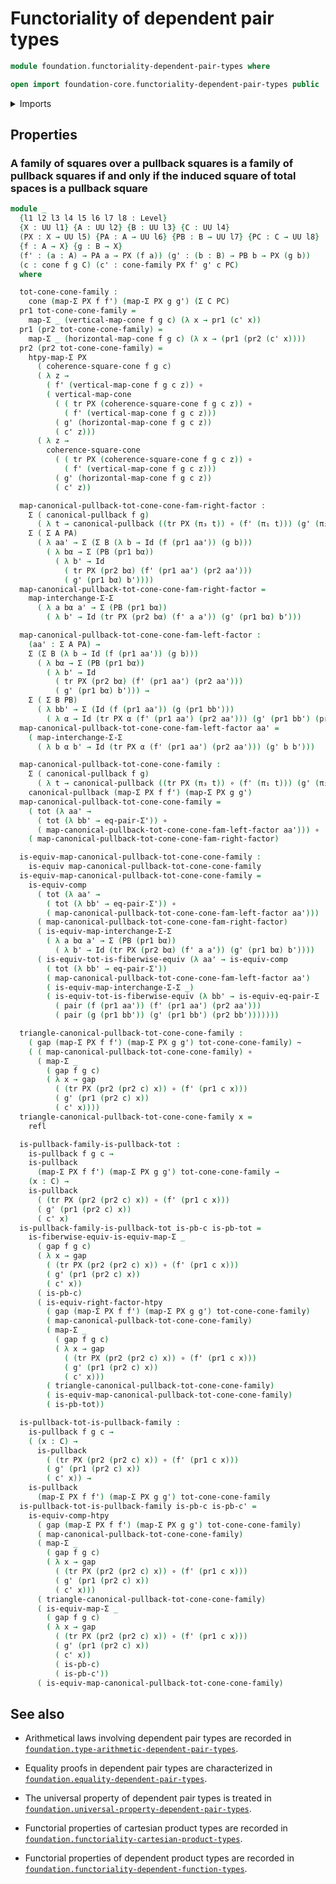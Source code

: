 # Functoriality of dependent pair types

```agda
module foundation.functoriality-dependent-pair-types where

open import foundation-core.functoriality-dependent-pair-types public
```

<details><summary>Imports</summary>

```agda
open import foundation.cones-over-cospans
open import foundation.type-arithmetic-dependent-pair-types

open import foundation-core.dependent-pair-types
open import foundation-core.equality-dependent-pair-types
open import foundation-core.equivalences
open import foundation-core.functions
open import foundation-core.homotopies
open import foundation-core.identity-types
open import foundation-core.pullbacks
open import foundation-core.universe-levels
```

</details>

## Properties

### A family of squares over a pullback squares is a family of pullback squares if and only if the induced square of total spaces is a pullback square

```agda
module _
  {l1 l2 l3 l4 l5 l6 l7 l8 : Level}
  {X : UU l1} {A : UU l2} {B : UU l3} {C : UU l4}
  (PX : X → UU l5) {PA : A → UU l6} {PB : B → UU l7} {PC : C → UU l8}
  {f : A → X} {g : B → X}
  (f' : (a : A) → PA a → PX (f a)) (g' : (b : B) → PB b → PX (g b))
  (c : cone f g C) (c' : cone-family PX f' g' c PC)
  where

  tot-cone-cone-family :
    cone (map-Σ PX f f') (map-Σ PX g g') (Σ C PC)
  pr1 tot-cone-cone-family =
    map-Σ _ (vertical-map-cone f g c) (λ x → pr1 (c' x))
  pr1 (pr2 tot-cone-cone-family) =
    map-Σ _ (horizontal-map-cone f g c) (λ x → (pr1 (pr2 (c' x))))
  pr2 (pr2 tot-cone-cone-family) =
    htpy-map-Σ PX
      ( coherence-square-cone f g c)
      ( λ z →
        ( f' (vertical-map-cone f g c z)) ∘
        ( vertical-map-cone
          ( ( tr PX (coherence-square-cone f g c z)) ∘
            ( f' (vertical-map-cone f g c z)))
          ( g' (horizontal-map-cone f g c z))
          ( c' z)))
      ( λ z →
        coherence-square-cone
          ( ( tr PX (coherence-square-cone f g c z)) ∘
            ( f' (vertical-map-cone f g c z)))
          ( g' (horizontal-map-cone f g c z))
          ( c' z))

  map-canonical-pullback-tot-cone-cone-fam-right-factor :
    Σ ( canonical-pullback f g)
      ( λ t → canonical-pullback ((tr PX (π₃ t)) ∘ (f' (π₁ t))) (g' (π₂ t))) →
    Σ ( Σ A PA)
      ( λ aa' → Σ (Σ B (λ b → Id (f (pr1 aa')) (g b)))
        ( λ bα → Σ (PB (pr1 bα))
          ( λ b' → Id
            ( tr PX (pr2 bα) (f' (pr1 aa') (pr2 aa')))
            ( g' (pr1 bα) b'))))
  map-canonical-pullback-tot-cone-cone-fam-right-factor =
    map-interchange-Σ-Σ
      ( λ a bα a' → Σ (PB (pr1 bα))
        ( λ b' → Id (tr PX (pr2 bα) (f' a a')) (g' (pr1 bα) b')))

  map-canonical-pullback-tot-cone-cone-fam-left-factor :
    (aa' : Σ A PA) →
    Σ (Σ B (λ b → Id (f (pr1 aa')) (g b)))
      ( λ bα → Σ (PB (pr1 bα))
        ( λ b' → Id
          ( tr PX (pr2 bα) (f' (pr1 aa') (pr2 aa')))
          ( g' (pr1 bα) b'))) →
    Σ ( Σ B PB)
      ( λ bb' → Σ (Id (f (pr1 aa')) (g (pr1 bb')))
        ( λ α → Id (tr PX α (f' (pr1 aa') (pr2 aa'))) (g' (pr1 bb') (pr2 bb'))))
  map-canonical-pullback-tot-cone-cone-fam-left-factor aa' =
    ( map-interchange-Σ-Σ
      ( λ b α b' → Id (tr PX α (f' (pr1 aa') (pr2 aa'))) (g' b b')))

  map-canonical-pullback-tot-cone-cone-family :
    Σ ( canonical-pullback f g)
      ( λ t → canonical-pullback ((tr PX (π₃ t)) ∘ (f' (π₁ t))) (g' (π₂ t))) →
    canonical-pullback (map-Σ PX f f') (map-Σ PX g g')
  map-canonical-pullback-tot-cone-cone-family =
    ( tot (λ aa' →
      ( tot (λ bb' → eq-pair-Σ')) ∘
      ( map-canonical-pullback-tot-cone-cone-fam-left-factor aa'))) ∘
    ( map-canonical-pullback-tot-cone-cone-fam-right-factor)

  is-equiv-map-canonical-pullback-tot-cone-cone-family :
    is-equiv map-canonical-pullback-tot-cone-cone-family
  is-equiv-map-canonical-pullback-tot-cone-cone-family =
    is-equiv-comp
      ( tot (λ aa' →
        ( tot (λ bb' → eq-pair-Σ')) ∘
        ( map-canonical-pullback-tot-cone-cone-fam-left-factor aa')))
      ( map-canonical-pullback-tot-cone-cone-fam-right-factor)
      ( is-equiv-map-interchange-Σ-Σ
        ( λ a bα a' → Σ (PB (pr1 bα))
          ( λ b' → Id (tr PX (pr2 bα) (f' a a')) (g' (pr1 bα) b'))))
      ( is-equiv-tot-is-fiberwise-equiv (λ aa' → is-equiv-comp
        ( tot (λ bb' → eq-pair-Σ'))
        ( map-canonical-pullback-tot-cone-cone-fam-left-factor aa')
        ( is-equiv-map-interchange-Σ-Σ _)
        ( is-equiv-tot-is-fiberwise-equiv (λ bb' → is-equiv-eq-pair-Σ
          ( pair (f (pr1 aa')) (f' (pr1 aa') (pr2 aa')))
          ( pair (g (pr1 bb')) (g' (pr1 bb') (pr2 bb')))))))

  triangle-canonical-pullback-tot-cone-cone-family :
    ( gap (map-Σ PX f f') (map-Σ PX g g') tot-cone-cone-family) ~
    ( ( map-canonical-pullback-tot-cone-cone-family) ∘
      ( map-Σ _
        ( gap f g c)
        ( λ x → gap
          ( (tr PX (pr2 (pr2 c) x)) ∘ (f' (pr1 c x)))
          ( g' (pr1 (pr2 c) x))
          ( c' x))))
  triangle-canonical-pullback-tot-cone-cone-family x =
    refl

  is-pullback-family-is-pullback-tot :
    is-pullback f g c →
    is-pullback
      (map-Σ PX f f') (map-Σ PX g g') tot-cone-cone-family →
    (x : C) →
    is-pullback
      ( (tr PX (pr2 (pr2 c) x)) ∘ (f' (pr1 c x)))
      ( g' (pr1 (pr2 c) x))
      ( c' x)
  is-pullback-family-is-pullback-tot is-pb-c is-pb-tot =
    is-fiberwise-equiv-is-equiv-map-Σ _
      ( gap f g c)
      ( λ x → gap
        ( (tr PX (pr2 (pr2 c) x)) ∘ (f' (pr1 c x)))
        ( g' (pr1 (pr2 c) x))
        ( c' x))
      ( is-pb-c)
      ( is-equiv-right-factor-htpy
        ( gap (map-Σ PX f f') (map-Σ PX g g') tot-cone-cone-family)
        ( map-canonical-pullback-tot-cone-cone-family)
        ( map-Σ _
          ( gap f g c)
          ( λ x → gap
            ( (tr PX (pr2 (pr2 c) x)) ∘ (f' (pr1 c x)))
            ( g' (pr1 (pr2 c) x))
            ( c' x)))
        ( triangle-canonical-pullback-tot-cone-cone-family)
        ( is-equiv-map-canonical-pullback-tot-cone-cone-family)
        ( is-pb-tot))

  is-pullback-tot-is-pullback-family :
    is-pullback f g c →
    ( (x : C) →
      is-pullback
        ( (tr PX (pr2 (pr2 c) x)) ∘ (f' (pr1 c x)))
        ( g' (pr1 (pr2 c) x))
        ( c' x)) →
    is-pullback
      (map-Σ PX f f') (map-Σ PX g g') tot-cone-cone-family
  is-pullback-tot-is-pullback-family is-pb-c is-pb-c' =
    is-equiv-comp-htpy
      ( gap (map-Σ PX f f') (map-Σ PX g g') tot-cone-cone-family)
      ( map-canonical-pullback-tot-cone-cone-family)
      ( map-Σ _
        ( gap f g c)
        ( λ x → gap
          ( (tr PX (pr2 (pr2 c) x)) ∘ (f' (pr1 c x)))
          ( g' (pr1 (pr2 c) x))
          ( c' x)))
      ( triangle-canonical-pullback-tot-cone-cone-family)
      ( is-equiv-map-Σ _
        ( gap f g c)
        ( λ x → gap
          ( (tr PX (pr2 (pr2 c) x)) ∘ (f' (pr1 c x)))
          ( g' (pr1 (pr2 c) x))
          ( c' x))
          ( is-pb-c)
          ( is-pb-c'))
      ( is-equiv-map-canonical-pullback-tot-cone-cone-family)
```

## See also

- Arithmetical laws involving dependent pair types are recorded in
  [`foundation.type-arithmetic-dependent-pair-types`](foundation.type-arithmetic-dependent-pair-types.md).
- Equality proofs in dependent pair types are characterized in
  [`foundation.equality-dependent-pair-types`](foundation.equality-dependent-pair-types.md).
- The universal property of dependent pair types is treated in
  [`foundation.universal-property-dependent-pair-types`](foundation.universal-property-dependent-pair-types.md).

- Functorial properties of cartesian product types are recorded in
  [`foundation.functoriality-cartesian-product-types`](foundation.functoriality-cartesian-product-types.md).
- Functorial properties of dependent product types are recorded in
  [`foundation.functoriality-dependent-function-types`](foundation.functoriality-dependent-function-types.md).
